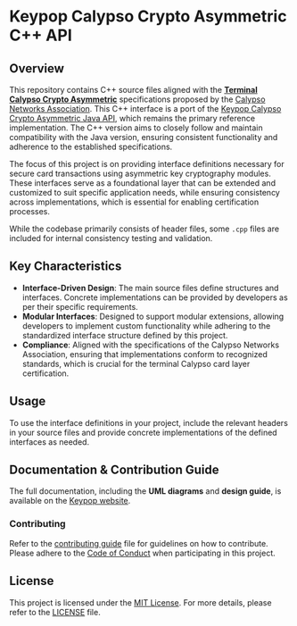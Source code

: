 # Keypop Calypso Crypto Asymmetric C++ API
## Overview
This repository contains C++ source files aligned with the 
[**Terminal Calypso Crypto Asymmetric**](https://terminal-api.calypsonet.org/specifications/calypso-layer/calypso-asymmetric-crypto-api/) 
specifications proposed by the [Calypso Networks Association](https://www.calypsonet.org). This C++ interface is a port 
of the
[Keypop Calypso Crypto Asymmetric Java API](https://github.com/eclipse-keypop/keypop-calypso-crypto-asymmetric-java-api),
which remains the primary reference implementation. The C++ version aims to closely follow and maintain compatibility
with the Java version, ensuring consistent functionality and adherence to the established specifications.

The focus of this project is on providing interface definitions necessary for secure card transactions using asymmetric
key cryptography modules. These interfaces serve as a foundational layer that can be extended and customized to suit
specific application needs, while ensuring consistency across implementations, which is essential for enabling
certification processes.

While the codebase primarily consists of header files, some `.cpp` files are included for internal consistency testing
and validation.

## Key Characteristics
- **Interface-Driven Design**: The main source files define structures and interfaces. Concrete implementations can be
  provided by developers as per their specific requirements.
- **Modular Interfaces**: Designed to support modular extensions, allowing developers to implement custom functionality
  while adhering to the standardized interface structure defined by this project.
- **Compliance**: Aligned with the specifications of the Calypso Networks Association, ensuring that implementations
  conform to recognized standards, which is crucial for the terminal Calypso card layer certification.

## Usage
To use the interface definitions in your project, include the relevant headers in your source files and provide concrete
implementations of the defined interfaces as needed.

## Documentation & Contribution Guide
The full documentation, including the **UML diagrams** and **design guide**, is available on
the [Keypop website](https://keypop.org/apis/calypso-layer/calypso-asymmetric-crypto-api/).

### Contributing
Refer to the [contributing guide](https://keypop.org/community/contributing/) file for guidelines on how to contribute.
Please adhere to the [Code of Conduct](CODE_OF_CONDUCT.md) when participating in this project.

## License
This project is licensed under the [MIT License](LICENSE). For more details, please refer to the [LICENSE](LICENSE)
file.